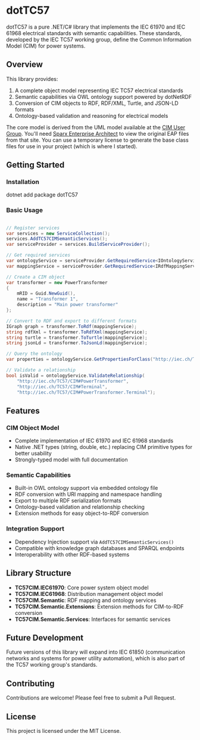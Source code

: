 # dotTC57

dotTC57 is a pure .NET/C# library that implements the IEC 61970 and IEC 61968 electrical standards with semantic capabilities. These standards, developed by the IEC TC57 working group, define the Common Information Model (CIM) for power systems.

## Overview

This library provides:
1. A complete object model representing IEC TC57 electrical standards
2. Semantic capabilities via OWL ontology support powered by dotNetRDF
3. Conversion of CIM objects to RDF, RDF/XML, Turtle, and JSON-LD formats
4. Ontology-based validation and reasoning for electrical models

The core model is derived from the UML model available at the [CIM User Group](https://cimug.ucaiug.org/CIM%20Model%20Releases/Forms/AllItems.aspx). You'll need [Sparx Enterprise Architect](https://sparxsystems.com/) to view the original EAP files from that site. You can use a temporary license to generate the base class files for use in your project (which is where I started).

## Getting Started

### Installation
dotnet add package dotTC57
### Basic Usage
```csharp

// Register services
var services = new ServiceCollection();
services.AddTC57CIMSemanticServices();
var serviceProvider = services.BuildServiceProvider();

// Get required services
var ontologyService = serviceProvider.GetRequiredService<IOntologyService>();
var mappingService = serviceProvider.GetRequiredService<IRdfMappingService>();

// Create a CIM object
var transformer = new PowerTransformer
{
    mRID = Guid.NewGuid(),
    name = "Transformer 1",
    description = "Main power transformer"
};

// Convert to RDF and export to different formats
IGraph graph = transformer.ToRdf(mappingService);
string rdfXml = transformer.ToRdfXml(mappingService);
string turtle = transformer.ToTurtle(mappingService);
string jsonLd = transformer.ToJsonLd(mappingService);

// Query the ontology
var properties = ontologyService.GetPropertiesForClass("http://iec.ch/TC57/CIM#PowerTransformer");

// Validate a relationship
bool isValid = ontologyService.ValidateRelationship(
    "http://iec.ch/TC57/CIM#PowerTransformer",
    "http://iec.ch/TC57/CIM#Terminal",
    "http://iec.ch/TC57/CIM#PowerTransformer.Terminal");

```
## Features

### CIM Object Model
- Complete implementation of IEC 61970 and IEC 61968 standards
- Native .NET types (string, double, etc.) replacing CIM primitive types for better usability
- Strongly-typed model with full documentation

### Semantic Capabilities
- Built-in OWL ontology support via embedded ontology file
- RDF conversion with URI mapping and namespace handling
- Export to multiple RDF serialization formats
- Ontology-based validation and relationship checking
- Extension methods for easy object-to-RDF conversion

### Integration Support
- Dependency Injection support via `AddTC57CIMSemanticServices()`
- Compatible with knowledge graph databases and SPARQL endpoints
- Interoperability with other RDF-based systems

## Library Structure

- **TC57CIM.IEC61970**: Core power system object model
- **TC57CIM.IEC61968**: Distribution management object model
- **TC57CIM.Semantic**: RDF mapping and ontology services
- **TC57CIM.Semantic.Extensions**: Extension methods for CIM-to-RDF conversion
- **TC57CIM.Semantic.Services**: Interfaces for semantic services

## Future Development

Future versions of this library will expand into IEC 61850 (communication networks and systems for power utility automation), which is also part of the TC57 working group's standards.

## Contributing

Contributions are welcome! Please feel free to submit a Pull Request.

## License

This project is licensed under the MIT License.
